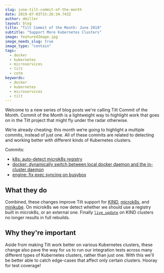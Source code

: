 ```yaml
---
slug: june-tilt-commit-of-the-month
date: 2019-07-03T15:26:34.743Z
author: dmiller
layout: blog
title: "Tilt Commit of the Month: June 2019"
subtitle: "Support More Kubernetes Clusters"
image: featuredImage.jpg
image_needs_slug: true
image_type: "contain"
tags:
  - docker
  - kubernetes
  - microservices
  - tilt
  - cotm
keywords:
  - docker
  - kubernetes
  - microservices
  - tilt
---
```


Welcome to a new series of blog posts we're calling Tilt Commit of the Month. Commit of the Month is a lightweight way to highlight work that goes on in the Tilt project that might fly under the radar otherwise.

We’re already cheating: this month we’re going to highlight a multiple commits, instead of just one. All of these commits are related to detecting and working better with different kinds of Kubernetes clusters.

Commits:
* [k8s: auto-detect microk8s registry](https://github.com/windmilleng/tilt/commit/d293a0ba0216711c855526100490e21733ada194)
* [docker: dynamically switch between local docker daemon and the in-cluster daemon](https://github.com/windmilleng/tilt/commit/af5a0a7e0c32c8b55117c9f22c28008f8af67d2d)
* [engine: fix exec syncing on busybox](https://github.com/windmilleng/tilt/commit/6678de099fd559b8e02240a3a807d3b06e65aff8)


## What they do
Combined, these changes improve Tilt support for [KIND](https://github.com/kubernetes-sigs/kind), [microk8s](https://microk8s.io/), and [minikube](https://kubernetes.io/docs/setup/learning-environment/minikube/). On microk8s we now detect whether we should use a registry built in microk8s, or an external one. Finally [`live_update`](https://docs.tilt.dev/live_update_reference.html) on KIND clusters no longer results in full rebuilds.

## Why they're important
Aside from making Tilt work better on various Kubernetes clusters, these change also pave the way for us to run our integration tests across many different types of Kubernetes clusters, rather than just one. With this we'll be better able to catch edge-cases that affect only certain clusters. Hooray for test coverage!
